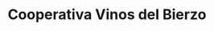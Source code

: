 ---
title: "Cooperativa Vinos del Bierzo"
url: /cacabelos/cooperativa-vinos-del-bierzo/
shop: Spirituosen
---
